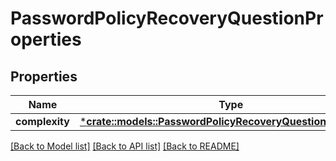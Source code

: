 # PasswordPolicyRecoveryQuestionProperties

## Properties
Name | Type | Description | Notes
------------ | ------------- | ------------- | -------------
**complexity** | [***crate::models::PasswordPolicyRecoveryQuestionComplexity**](PasswordPolicyRecoveryQuestionComplexity.md) |  | [optional] 

[[Back to Model list]](../README.md#documentation-for-models) [[Back to API list]](../README.md#documentation-for-api-endpoints) [[Back to README]](../README.md)


